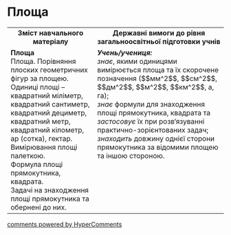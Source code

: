 <div id="hypercomments_widget" class="js-hypercomments-widget invisible"></div>

# Площа
<table>
  <tr>
    <td width="40%" align="center"><b>Зміст навчального матеріалу<b></td>
    <td width="60%" align="center"><b>Державні вимоги до рівня загальноосвітньої підготовки учнів</b></td>
  </tr>
  <tr>
    <td width="40%" style="vertical-align:top !important;"><b>Площа</b><br>
Площа. Порівняння плоских геометричних фігур за площею. <br>
Одиниці площі – квадратний міліметр, квадратний сантиметр, квадратний дециметр, квадратний метр, квадратний кілометр, ар (сотка), гектар. Вимірювання площі палеткою.<br>
Формула площі прямокутника, квадрата.<br>
Задачі на знаходження площі прямокутника та обернені до них.<br></td>
    <td width="60%" style="vertical-align:top !important;"><i><b>Учень/учениця:</b></i><br>
<i>знає</i>, якими одиницями вимірюється площа та їх скорочене позначення ($$мм^2$$, $$см^2$$, $$дм^2$$, $$м^2$$, $$км^2$$, а, га);<br>
<i>знає</i> формули для знаходження площі прямокутника, квадрата та <i>застосовує</i> їх при розв‘язуванні  практично-зорієнтованих задач;<br>
<i>знаходить</i> довжину однієї сторони прямокутника за відомими площею та іншою стороною.<br></td>
  </tr>
</table>

<div class="js-hypercomments-container">
    <a href="http://hypercomments.com" class="hc-link" title="comments widget">comments powered by HyperComments</a>
</div>